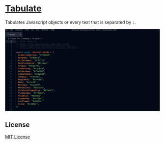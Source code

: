 # [Tabulate](https://marketplace.visualstudio.com/items?itemName=a5hk.tabulate)

Tabulates Javascript objects or every text that is separated by `:`.

![Demo](demo.gif)

## License

[MIT License](LICENSE)
